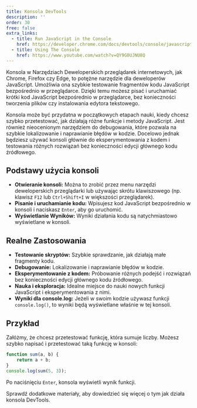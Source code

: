 ```yaml
---
title: Konsola DevTools
description: ''
order: 30
free: false
extra_links:
  - title: Run JavaScript in the Console
    href: https://developer.chrome.com/docs/devtools/console/javascript/
  - title: Using The Console
    href: https://www.youtube.com/watch?v=QY9G0UJNU8Q
---
```


Konsola w Narzędziach Deweloperskich przeglądarek internetowych, jak Chrome, Firefox czy Edge, to potężne narzędzie dla deweloperów JavaScript. Umożliwia ona szybkie testowanie fragmentów kodu JavaScript bezpośrednio w przeglądarce. Dzięki temu możesz pisać i uruchamiać krótki kod JavaScript bezpośrednio w przeglądarce, bez konieczności tworzenia plików czy instalowania edytora tekstowego.

Konsola może być przydatna w początkowych etapach nauki, kiedy chcesz szybko przetestować, jak działają różne funkcje i metody JavaScript. Jest również nieocenionym narzędziem do debugowania, które pozwala na szybkie lokalizowanie i naprawianie błędów w kodzie. Docelowo jednak będziesz używać konsoli głównie do eksperymentowania z kodem i testowania różnych rozwiązań bez konieczności edycji głównego kodu źródłowego.

## Podstawy użycia konsoli

- **Otwieranie konsoli:** Można to zrobić przez menu narzędzi deweloperskich przeglądarki lub używając skrótu klawiszowego (np. klawisz `F12` lub `Ctrl+Shift+I` w większości przeglądarek).
- **Pisanie i uruchamianie kodu:** Wpisujesz kod JavaScript bezpośrednio w konsoli i naciskasz `Enter`, aby go uruchomić.
- **Wyświetlanie Wyników:** Wyniki działania kodu są natychmiastowo wyświetlane w konsoli.

## Realne Zastosowania

- **Testowanie skryptów:** Szybkie sprawdzanie, jak działają małe fragmenty kodu.
- **Debugowanie:** Lokalizowanie i naprawianie błędów w kodzie.
- **Eksperymentowanie z kodem:** Próbowanie różnych podejść i rozwiązań bez konieczności edycji głównego kodu źródłowego.
- **Nauka i eksploracja:** Idealne miejsce do nauki nowych funkcji JavaScript i eksperymentowania z nimi.
- **Wyniki dla console.log:** Jeżeli w swoim kodzie używasz funkcji `console.log()`, to wyniki będą wyświetlane właśnie w tej konsoli.

## Przykład

Załóżmy, że chcesz przetestować funkcję, która sumuje liczby. Możesz szybko napisać i przetestować taką funkcję w konsoli:

```javascript
function sum(a, b) {
	return a + b;
}
console.log(sum(5, 3));
```

Po naciśnięciu `Enter`, konsola wyświetli wynik funkcji.

Sprawdź dodatkowe materiały, aby dowiedzieć się więcej o tym jak działa konsola DevTools.
